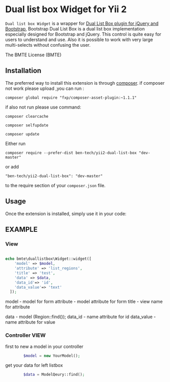 Dual list box Widget for Yii 2
==================================

`Dual list box Widget` is a wrapper for [Dual List Box plugin for jQuery and Bootstrap](https://github.com/Geodan/DualListBox),
Bootstrap Dual List Box is a dual list box implementation especially designed for Bootstrap and jQuery. This control is quite easy for users to understand and use. Also it is possible to work with very large multi-selects without confusing the user.

The BMTE License (BMTE)


Installation
------------

The preferred way to install this extension is through [composer](http://getcomposer.org/download/).
if composer not work please upload ,you can run : 

```
composer global require "fxp/composer-asset-plugin:~1.1.1"
```

if also not run please use command:
```
composer clearcache

composer selfupdate

composer update
```

Either run

```
composer require --prefer-dist ben-tech/yii2-dual-list-box "dev-master"
```

or add

```
"ben-tech/yii2-dual-list-box": "dev-master"
```

to the require section of your `composer.json` file.


Usage
-----

Once the extension is installed, simply use it in your code:

## EXAMPLE ##

### View ###
```php

echo bmte\duallistbox\Widget::widget([
    'model' => $model,
    'attribute' => 'list_regions',
    'title' => 'test',
    'data' => $data,
    'data_id'=> 'id',
    'data_value'=> 'text'
  ]);
```
model - model for form
attribute - model attribute for form
title - view name for attribute

data - model (Region::find());
data_id - name attribute for id
data_value - name attribute for value

### Controller VIEW ###

first to new a model in your controller
```php
        $model = new YourModel();
 ```       
        
get your data for left listbox
```php    
        $data = ModelQeury::find();
 ``` 
